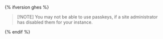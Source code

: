 {% ifversion ghes %}

> [!NOTE] You may not be able to use passkeys, if a site administrator has disabled them for your instance.

{% endif %}
